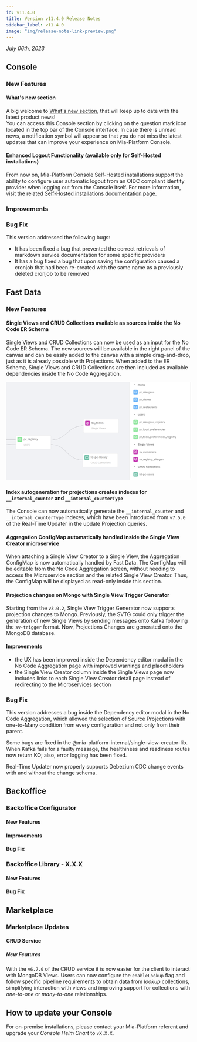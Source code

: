 ```yaml
---
id: v11.4.0
title: Version v11.4.0 Release Notes
sidebar_label: v11.4.0
image: "img/release-note-link-preview.png"
---
```


_July 06th, 2023_

## Console

### New Features

#### What's new section

A big welcome to [What's new section](/development_suite/overview-dev-suite#whats-new.md), that will keep up to date with the latest product news!  
You can access this Console section by clicking on the question mark icon located in the top bar of the Console interface.
In case there is unread news, a notification symbol will appear so that you do not miss the latest updates that can improve your experience on Mia-Platform Console.

#### Enhanced Logout Functionality (available only for Self-Hosted installations)

From now on, Mia-Platform Console Self-Hosted installations support the ability to configure user automatic logout from an OIDC compliant identity provider when logging out from the Console itself. For more information, visit the related [Self-Hosted installations documentation page](/self_hosted/installation-chart/authentication_provider#logout-flow.md).

### Improvements

### Bug Fix

This version addressed the following bugs:

- It has been fixed a bug that prevented the correct retrievals of markdown service documentation for some specific providers
- It has a bug fixed a bug that upon saving the configuration caused a cronjob that had been re-created with the same name as a previously deleted cronjob to be removed 

## Fast Data

### New Features

#### Single Views and CRUD Collections available as sources inside the No Code ER Schema

Single Views and CRUD Collections can now be used as an input for the No Code ER Schema. The new sources will be available in the right panel of the canvas and can be easily added to the canvas with a simple drag-and-drop, just as it is already possible with Projections. When added to the ER Schema, Single Views and CRUD Collections are then included as available dependencies inside the No Code Aggregation.

![Collections inside ER Schema](./img/overview/collections-er-schema.png)

#### Index autogeneration for projections creates indexes for `__internal_counter` and `__internal_counterType`

The Console can now automatically generate the `__internal_counter` and `__internal_counterType` indexes, which have been introduced from `v7.5.0` of the Real-Time Updater in the update Projection queries.

#### Aggregation ConfigMap automatically handled inside the Single View Creator microservice

When attaching a Single View Creator to a Single View, the Aggregation ConfigMap is now automatically handled by Fast Data. The ConfigMap will be editable from the No Code Aggregation screen, without needing to access the Microservice section and the related Single View Creator. Thus, the ConfigMap will be displayed as read-only inside this section.

#### Projection changes on Mongo with Single View Trigger Generator

Starting from the `v3.0.2`, Single View Trigger Generator now supports projection changes to Mongo. Previously, the SVTG could only trigger the generation of new Single Views by sending messages onto Kafka following the `sv-trigger` format. Now, Projections Changes are generated onto the MongoDB database.

#### Improvements

* the UX has been improved inside the Dependency editor modal in the No Code Aggregation page with improved warnings and placeholders
* the Single View Creator column inside the Single Views page now includes links to each Single View Creator detail page instead of redirecting to the Microservices section

### Bug Fix

This version addresses a bug inside the Dependency editor modal in the No Code Aggregation, which allowed the selection of Source Projections with one-to-Many condition from every configuration and not only from their parent.

Some bugs are fixed in the @mia-platform-internal/single-view-creator-lib. When Kafka fails for a faulty message, the healthiness and readiness routes now return KO; also, error logging has been fixed.

Real-Time Updater now properly supports Debezium CDC change events with and without the change schema. 


## Backoffice

### Backoffice Configurator

#### New Features

#### Improvements

#### Bug Fix

### Backoffice Library - X.X.X

#### New Features

#### Bug Fix

## Marketplace

### Marketplace Updates

#### CRUD Service

##### New Features

With the `v6.7.0` of the CRUD service it is now easier for the client to interact with MongoDB Views. Users can now configure the `enableLookup` flag and follow specific pipeline requirements to obtain data from _lookup_ collections, simplifying interaction with views and improving support for collections with _one-to-one_ or _many-to-one_ relationships.

## How to update your Console

For on-premise installations, please contact your Mia-Platform referent and upgrade your _Console Helm Chart_ to `vX.X.X`.
